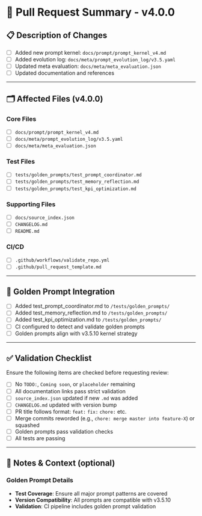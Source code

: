 # 🚀 Pull Request Summary - v4.0.0

## 📋 Description of Changes
<!-- Briefly describe what this PR implements or fixes for v3.5.10 -->
- [ ] Added new prompt kernel: `docs/prompt/prompt_kernel_v4.md`
- [ ] Added evolution log: `docs/meta/prompt_evolution_log/v3.5.yaml`
- [ ] Updated meta evaluation: `docs/meta/meta_evaluation.json`
- [ ] Updated documentation and references

---

## 🗂 Affected Files (v4.0.0)
<!-- Check all that apply -->

### Core Files
- [ ] `docs/prompt/prompt_kernel_v4.md`
- [ ] `docs/meta/prompt_evolution_log/v3.5.yaml`
- [ ] `docs/meta/meta_evaluation.json`

### Test Files
- [ ] `tests/golden_prompts/test_prompt_coordinator.md`
- [ ] `tests/golden_prompts/test_memory_reflection.md`
- [ ] `tests/golden_prompts/test_kpi_optimization.md`

### Supporting Files
- [ ] `docs/source_index.json`
- [ ] `CHANGELOG.md`
- [ ] `README.md`

### CI/CD
- [ ] `.github/workflows/validate_repo.yml`
- [ ] `.github/pull_request_template.md`

---

## 🧪 Golden Prompt Integration
- [ ] Added test_prompt_coordinator.md to `/tests/golden_prompts/`
- [ ] Added test_memory_reflection.md to `/tests/golden_prompts/`
- [ ] Added test_kpi_optimization.md to `/tests/golden_prompts/`
- [ ] CI configured to detect and validate golden prompts
- [ ] Golden prompts align with v3.5.10 kernel strategy

---

## ✅ Validation Checklist
Ensure the following items are checked before requesting review:

- [ ] No `TODO:`, `Coming soon`, or `placeholder` remaining
- [ ] All documentation links pass strict validation
- [ ] `source_index.json` updated if new `.md` was added
- [ ] `CHANGELOG.md` updated with version bump
- [ ] PR title follows format: `feat:` `fix:` `chore:` etc.
- [ ] Merge commits reworded (e.g., `chore: merge master into feature-X`) or squashed
- [ ] Golden prompts pass validation checks
- [ ] All tests are passing

---

## 🧠 Notes & Context (optional)
<!-- Add context for reviewers or document intent -->

### Golden Prompt Details
- **Test Coverage**: Ensure all major prompt patterns are covered
- **Version Compatibility**: All prompts are compatible with v3.5.10
- **Validation**: CI pipeline includes golden prompt validation
